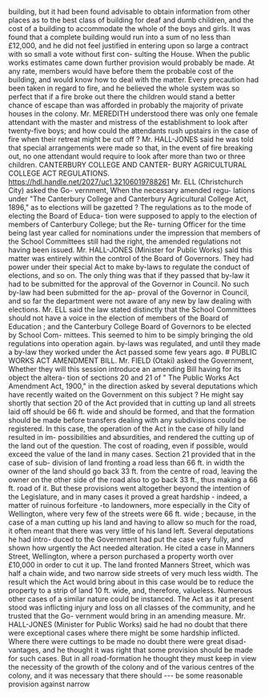 building, but it had been found advisable to obtain information from other places as to the best class of building for deaf and dumb children, and the cost of a building to accommodate the whole of the boys and girls. It was found that a complete building would run into a sum of no less than £12,000, and he did not feel justified in entering upon so large a contract with so small a vote without first con- sulting the House. When the public works estimates came down further provision would probably be made. At any rate, members would have before them the probable cost of the building, and would know how to deal with the matter. Every precaution had been taken in regard to fire, and he believed the whole system was so perfect that if a fire broke out there the children would stand a better chance of escape than was afforded in probably the majority of private houses in the colony. Mr. MEREDITH understood there was only one female attendant with the master and mistress of the establishment to look after twenty-five boys; and how could the attendants rush upstairs in the case of fire when their retreat might be cut off ? Mr. HALL-JONES said he was told that special arrangements were made so that, in the event of fire breaking out, no one attendant would require to look after more than two or three children. CANTERBURY COLLEGE AND CANTER- BURY AGRICULTURAL COLLEGE ACT REGULATIONS. https://hdl.handle.net/2027/uc1.32106019788261 Mr. ELL (Christchurch City) asked the Go- vernment, When the necessary amended regu- lations under "The Canterbury College and Canterbury Agricultural College Act, 1896," as to elections will be gazetted ? The regulations as to the mode of electing the Board of Educa- tion were supposed to apply to the election of members of Canterbury College; but the Re- turning Officer for the time being last year called for nominations under the impression that members of the School Committees still had the right, the amended regulations not having been issued. Mr. HALL-JONES (Minister for Public Works) said this matter was entirely within the control of the Board of Governors. They had power under their special Act to make by-laws to regulate the conduct of elections, and so on. The only thing was that if they passed that by-law it had to be submitted for the approval of the Governor in Council. No such by-law had been submitted for the ap- proval of the Governor in Council, and so far the department were not aware of any new by law dealing with elections. Mr. ELL said the law stated distinctly that the School Committees should not have a voice in the election of members of the Board of Education ; and the Canterbury College Board of Governors to be elected by School Com- mittees. This seemed to him to be simply bringing the old regulations into operation again. by-laws was regulated, and until they made a by-law they worked under the Act passed some few years ago. # PUBLIC WORKS ACT AMENDMENT BILL. Mr. FIELD (Otaki) asked the Government, Whether they will this session introduce an amending Bill having for its object the altera- tion of sections 20 and 21 of " The Public Works Act Amendment Act, 1900," in the direction asked by several deputations which have recently waited on the Government on this subject ? He might say shortly that section 20 of the Act provided that in cutting up land all streets laid off should be 66 ft. wide and should be formed, and that the formation should be made before transfers dealing with any subdivisions could be registered. In this case, the operation of the Act in the case of hilly land resulted in im- possibilities and absurdities, and rendered the cutting up of the land out of the question. The cost of roading, even if possible, would exceed the value of the land in many cases. Section 21 provided that in the case of sub- division of land fronting a road less than 66 ft. in width the owner of the land should go back 33 ft. from the centre of road, leaving the owner on the other side of the road also to go back 33 ft., thus making a 66 ft. road of it. But these provisions went altogether beyond the intention of the Legislature, and in many cases it proved a great hardship - indeed, a matter of ruinous forfeiture -to landowners, more especially in the City of Wellington, where very few of the streets were 66 ft. wide ; because, in the case of a man cutting up his land and having to allow so much for the road, it often meant that there was very little of his land left. Several deputations he had intro- duced to the Government had put the case very fully, and shown how urgently the Act needed alteration. He cited a case in Manners Street, Wellington, where a person purchased a property worth over £10,000 in order to cut it up. The land fronted Manners Street, which was half a chain wide, and two narrow side streets of very much less width. The result which the Act would bring about in this case would be to reduce the property to a strip of land 10 ft. wide, and, therefore, valueless. Numerous other cases of a similar nature could be instanced. The Act as it at present stood was inflicting injury and loss on all classes of the community, and he trusted that the Go- vernment would bring in an amending measure. Mr. HALL-JONES (Minister for Public Works) said he had no doubt that there were exceptional cases where there might be some hardship inflicted. Where there were cuttings to be made no doubt there were great disad- vantages, and he thought it was right that some provision should be made for such cases. But in all road-formation he thought they must keep in view the necessity of the growth of the colony and of the various centres of the colony, and it was necessary that there should \--- be some reasonable provision against narrow 